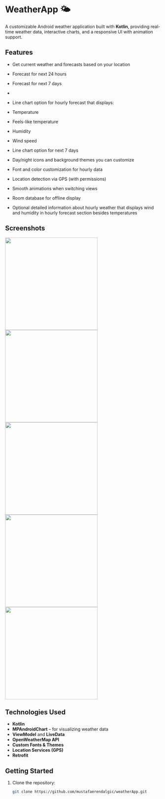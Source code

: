 # WeatherApp 🌤️

A customizable Android weather application built with **Kotlin**, providing real-time weather data, interactive charts, and a responsive UI with animation support.

## Features

-  Get current weather and forecasts based on your location
-  Forecast for next 24 hours
-  Forecast for next 7 days
-  
-  Line chart option for hourly forecast that displays:
  - Temperature
  - Feels-like temperature
  - Humidity
  - Wind speed
  
-  Line chart option for next 7 days
-  Day/night icons and background themes you can customize
-  Font and color customization for hourly data
-  Location detection via GPS (with permissions)
-  Smooth animations when switching views 
-  Room database for offline display
-  Optional detailed information about hourly weather that displays wind and humidity in hourly forecast section besides temperatures  

## Screenshots

<p float="left">
  <img src="https://github.com/user-attachments/assets/df90f1f6-6b21-4523-837a-de8b5cab7b6c" width="300" style="margin-right:80px;" />
  <img src="https://github.com/user-attachments/assets/b6dd92cf-1bda-4fe0-9f2e-f1da07e990ce" width="300" style="margin-right:80px;" />
  <img src="https://github.com/user-attachments/assets/0a5622a8-0057-4250-ad47-3f6481c21278" width="300" style="margin-right:80px;" />
  <img src="https://github.com/user-attachments/assets/97c075b3-ad47-4752-b29b-41903f67ac92" width="300" style="margin-right:80px;" />
  <img src="https://github.com/user-attachments/assets/82f73d35-e163-4a32-be97-245157d23dcd" width="300" />
</p>


## Technologies Used

- **Kotlin**
- **MPAndroidChart** – for visualizing weather data
- **ViewModel** and **LiveData**
- **OpenWeatherMap API** 
- **Custom Fonts & Themes**
- **Location Services (GPS)**
- **Retrofit**

## Getting Started

1. Clone the repository:
   ```bash
   git clone https://github.com/mustafaerendalgic/weatherApp.git
